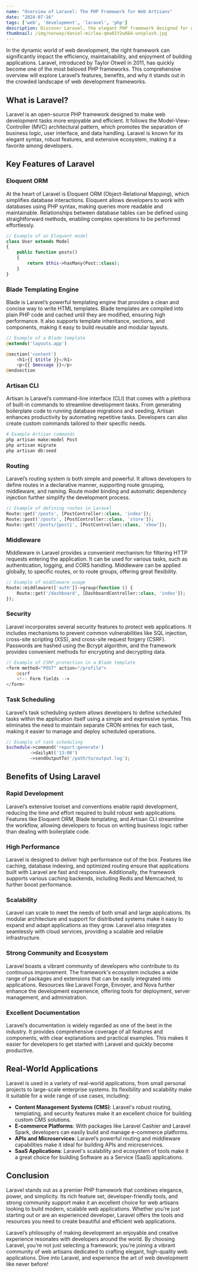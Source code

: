 ```yaml
---
name: "Overview of Laravel: The PHP Framework for Web Artisans"
date: "2024-07-16"
tags: ['web', 'development', 'laravel', 'php']
description: Discover Laravel, the elegant PHP framework designed for web artisans. Explore its key features, benefits, and why it's the perfect choice for your next project. Happy coding! 🌟
thumbnail: /img/norway/daniel-mirlea-qma01Y2w66A-unsplash.jpg
---
```

In the dynamic world of web development, the right framework can significantly impact the efficiency, maintainability, and enjoyment of building applications. Laravel, introduced by Taylor Otwell in 2011, has quickly become one of the most beloved PHP frameworks. This comprehensive overview will explore Laravel’s features, benefits, and why it stands out in the crowded landscape of web development frameworks.

## What is Laravel?

Laravel is an open-source PHP framework designed to make web development tasks more enjoyable and efficient. It follows the Model-View-Controller (MVC) architectural pattern, which promotes the separation of business logic, user interface, and data handling. Laravel is known for its elegant syntax, robust features, and extensive ecosystem, making it a favorite among developers.

## Key Features of Laravel

### Eloquent ORM

At the heart of Laravel is Eloquent ORM (Object-Relational Mapping), which simplifies database interactions. Eloquent allows developers to work with databases using PHP syntax, making queries more readable and maintainable. Relationships between database tables can be defined using straightforward methods, enabling complex operations to be performed effortlessly.

```php
// Example of an Eloquent model
class User extends Model
{
    public function posts()
    {
        return $this->hasMany(Post::class);
    }
}
```

### Blade Templating Engine

Blade is Laravel’s powerful templating engine that provides a clean and concise way to write HTML templates. Blade templates are compiled into plain PHP code and cached until they are modified, ensuring high performance. It also supports template inheritance, sections, and components, making it easy to build reusable and modular layouts.

```php
// Example of a Blade template
@extends('layouts.app')

@section('content')
    <h1>{{ $title }}</h1>
    <p>{{ $message }}</p>
@endsection
```

### Artisan CLI

Artisan is Laravel’s command-line interface (CLI) that comes with a plethora of built-in commands to streamline development tasks. From generating boilerplate code to running database migrations and seeding, Artisan enhances productivity by automating repetitive tasks. Developers can also create custom commands tailored to their specific needs.

```bash
# Example Artisan commands
php artisan make:model Post
php artisan migrate
php artisan db:seed
```

### Routing

Laravel’s routing system is both simple and powerful. It allows developers to define routes in a declarative manner, supporting route grouping, middleware, and naming. Route model binding and automatic dependency injection further simplify the development process.

```php
// Example of defining routes in Laravel
Route::get('/posts', [PostController::class, 'index']);
Route::post('/posts', [PostController::class, 'store']);
Route::get('/posts/{post}', [PostController::class, 'show']);
```

### Middleware

Middleware in Laravel provides a convenient mechanism for filtering HTTP requests entering the application. It can be used for various tasks, such as authentication, logging, and CORS handling. Middleware can be applied globally, to specific routes, or to route groups, offering great flexibility.

```php
// Example of middleware usage
Route::middleware(['auth'])->group(function () {
    Route::get('/dashboard', [DashboardController::class, 'index']);
});
```

### Security

Laravel incorporates several security features to protect web applications. It includes mechanisms to prevent common vulnerabilities like SQL injection, cross-site scripting (XSS), and cross-site request forgery (CSRF). Passwords are hashed using the Bcrypt algorithm, and the framework provides convenient methods for encrypting and decrypting data.

```php
// Example of CSRF protection in a Blade template
<form method="POST" action="/profile">
    @csrf
    <!-- Form fields -->
</form>
```

### Task Scheduling

Laravel’s task scheduling system allows developers to define scheduled tasks within the application itself using a simple and expressive syntax. This eliminates the need to maintain separate CRON entries for each task, making it easier to manage and deploy scheduled operations.

```php
// Example of task scheduling
$schedule->command('report:generate')
         ->dailyAt('13:00')
         ->sendOutputTo('/path/to/output.log');
```

## Benefits of Using Laravel

### Rapid Development

Laravel’s extensive toolset and conventions enable rapid development, reducing the time and effort required to build robust web applications. Features like Eloquent ORM, Blade templating, and Artisan CLI streamline the workflow, allowing developers to focus on writing business logic rather than dealing with boilerplate code.

### High Performance

Laravel is designed to deliver high performance out of the box. Features like caching, database indexing, and optimized routing ensure that applications built with Laravel are fast and responsive. Additionally, the framework supports various caching backends, including Redis and Memcached, to further boost performance.

### Scalability

Laravel can scale to meet the needs of both small and large applications. Its modular architecture and support for distributed systems make it easy to expand and adapt applications as they grow. Laravel also integrates seamlessly with cloud services, providing a scalable and reliable infrastructure.

### Strong Community and Ecosystem

Laravel boasts a vibrant community of developers who contribute to its continuous improvement. The framework's ecosystem includes a wide range of packages and extensions that can be easily integrated into applications. Resources like Laravel Forge, Envoyer, and Nova further enhance the development experience, offering tools for deployment, server management, and administration.

### Excellent Documentation

Laravel’s documentation is widely regarded as one of the best in the industry. It provides comprehensive coverage of all features and components, with clear explanations and practical examples. This makes it easier for developers to get started with Laravel and quickly become productive.

## Real-World Applications

Laravel is used in a variety of real-world applications, from small personal projects to large-scale enterprise systems. Its flexibility and scalability make it suitable for a wide range of use cases, including:

- **Content Management Systems (CMS)**: Laravel's robust routing, templating, and security features make it an excellent choice for building custom CMS solutions.
- **E-commerce Platforms**: With packages like Laravel Cashier and Laravel Spark, developers can easily build and manage e-commerce platforms.
- **APIs and Microservices**: Laravel’s powerful routing and middleware capabilities make it ideal for building APIs and microservices.
- **SaaS Applications**: Laravel's scalability and ecosystem of tools make it a great choice for building Software as a Service (SaaS) applications.

## Conclusion

Laravel stands out as a premier PHP framework that combines elegance, power, and simplicity. Its rich feature set, developer-friendly tools, and strong community support make it an excellent choice for web artisans looking to build modern, scalable web applications. Whether you’re just starting out or are an experienced developer, Laravel offers the tools and resources you need to create beautiful and efficient web applications.

Laravel’s philosophy of making development an enjoyable and creative experience resonates with developers around the world. By choosing Laravel, you’re not just selecting a framework; you’re joining a vibrant community of web artisans dedicated to crafting elegant, high-quality web applications. Dive into Laravel, and experience the art of web development like never before!
